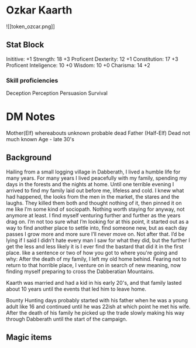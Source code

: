 # Ozkar Kaarth
![[token_ozcar.png]]
## Stat Block
Inititive:          +1
Strength:        18	    +3 Proficent 
Dexterity:       12		+1
Constitution:  17	  +3 Proficent
Inteligence:    10     +0
Wisdom:         10	   +0
Charisma:       14     +2

### Skill proficiencies 
Deception
Perception
Persuasion
Survival

# DM Notes
Mother(Elf) whereabouts unknown probable dead
Father (Half-Elf) Dead not much known
Age - late 30's


## Background
Hailing from a small logging village in Dabberath, I lived a humble life for many years. For many years I lived peacefully with my family, spending my days in the forests and the nights at home. Until one terrible evening I arrived to find my family laid out before me, lifeless and cold. I knew what had happened, the looks from the men in the market, the stares and the laughs. They killed them both and thought nothing of it, then pinned it on me like I’m some kind of sociopath. Nothing worth staying for anyway, not anymore at least. I find myself venturing further and further as the years drag on. I’m not too sure what I’m looking for at this point, it started out as a way to find another place to settle into, find someone new, but as each day passes I grow more and more sure I’ll never move on. Not after that. I’d be lying if I said I didn’t hate every man I saw for what they did, but the further I get the less and less likely it is I ever find the bastard that did it in the first place.
like a sentence or two of how you got to where you're going and why: After the death of my family, I left my old home behind. Fearing not to return to that horrible place, I venture on in search of new meaning, now finding myself preparing to cross the Dabberatian Mountains.

Kaarth was married and had a kid in his early 20's, and that family lasted about 10 years until the events that led him to leave home.

Bounty Hunting days probably started with his father when he was a young adult like 16 and continued until he was 22ish at which point he met his wife. After the death of his family he picked up the trade slowly making his way through Dabberath until the start of the campaign.

## Magic items